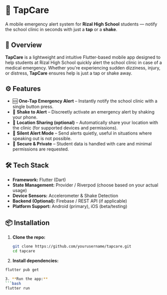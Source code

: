 # 🚨 TapCare

A mobile emergency alert system for **Rizal High School** students — notify the school clinic in seconds with just a **tap** or a **shake**.

## 📱 Overview

**TapCare** is a lightweight and intuitive Flutter-based mobile app designed to help students at Rizal High School quickly alert the school clinic in case of a medical emergency. Whether you're experiencing sudden dizziness, injury, or distress, **TapCare** ensures help is just a tap or shake away.

## ⚙️ Features

- 🆘 **One-Tap Emergency Alert** – Instantly notify the school clinic with a single button press.
- 📳 **Shake to Alert** – Discreetly activate an emergency alert by shaking your phone.
- 📍 **Location Sharing (optional)** – Automatically share your location with the clinic (for supported devices and permissions).
- 🔕 **Silent Alert Mode** – Send alerts quietly, useful in situations where speaking out is not possible.
- 🔐 **Secure & Private** – Student data is handled with care and minimal permissions are requested.

## 🛠 Tech Stack

- **Framework:** Flutter (Dart)
- **State Management:** Provider / Riverpod (choose based on your actual usage)
- **Device Sensors:** Accelerometer & Shake Detection
- **Backend (Optional):** Firebase / REST API (if applicable)
- **Platform Support:** Android (primary), iOS (beta/testing)

## 📦 Installation

1. **Clone the repo:**
   ```bash
   git clone https://github.com/yourusername/tapcare.git
   cd tapcare

2. **Install dependencies:**
  ```bash
  flutter pub get

3. **Run the app:**
  ```bash
  flutter run
